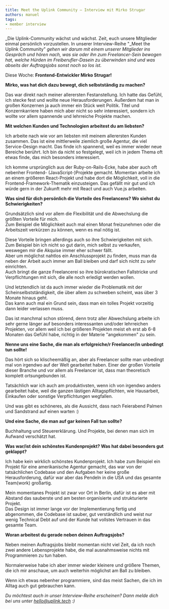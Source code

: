 ```yaml
---
title: Meet the Uplink Community – Interview mit Mirko Strugar
authors: manuel
tags:
- member interview
---
```


_Die Uplink-Community wächst und wächst. Zeit, euch unsere Mitglieder einmal persönlich vorzustellen. In unserer Interview-Reihe "_Meet the Uplink Community" _gehen wir darum mit einem unserer Mitglieder ins Gespräch und hören nach, was sie oder ihn zum Freelancer-Sein bewogen hat, welche Hürden im Freiberufler-Dasein zu überwinden sind und was abseits der Auftragsjobs sonst noch so los ist._

Diese Woche: **Frontend-Entwickler Mirko Strugar!**

**Mirko, was hat dich dazu bewegt, dich selbstständig zu machen?**

Das war direkt nach meiner allerersten Festanstellung. Ich hatte das Gefühl, ich stecke fest und wollte neue Herausforderungen. Außerdem hat man in großen Konzernen ja auch immer ein Stück weit Politik. Titel und Konzernkarriere haben mich aber nicht so sehr interessiert, sondern ich wollte vor allem spannende und lehrreiche Projekte machen.

**Mit welchen Kunden und Technologien arbeitest du am liebsten?**

Ich arbeite nach wie vor am liebsten mit meinem allerersten Kunden zusammen. Das ist eine mittlerweile ziemlich große Agentur, die viel Service-Design macht. Das finde ich spannend, weil es immer wieder neue Bereiche berührt. Ich bin da nicht so festgelegt, weil ich in jedem Thema oft etwas finde, das mich besonders interessiert.

Ich komme ursprünglich aus der Ruby-on-Rails-Ecke, habe aber auch oft nebenher Frontend- (JavaScript-)Projekte gemacht. Momentan arbeite ich an einem größeren React-Projekt und habe dort die Möglichkeit, voll in die Frontend-Framework-Thematik einzusteigen. Das gefällt mir gut und ich würde gern in der Zukunft mehr mit React und auch Vue.js arbeiten.

**Was sind für dich persönlich die Vorteile des Freelancens? Wo siehst du Schwierigkeiten?**

Grundsätzlich sind vor allem die Flexibilität und die Abwechslung die größten Vorteile für mich.  
Zum Beispiel die Möglichkeit auch mal einen Monat freizunehmen oder die Arbeitszeit verkürzen zu können, wenn es mal nötig ist.  
  
Diese Vorteile bringen allerdings auch so ihre Schwierigkeiten mit sich.  
Zum Beispiel bin ich nicht so gut darin, mich selbst zu verkaufen, weswegen mir die Akquise immer eher schwer fällt.  
Aber um möglichst nahtlos ein Anschlussprojekt zu finden, muss man da neben der Arbeit auch immer am Ball bleiben und darf sich nicht zu sehr einrichten.  
Auch bringt die ganze Freelancerei so ihre bürokratischen Fallstricke und Verpflichtungen mit sich, die alle noch erledigt werden wollen.  
  
Und letztendlich ist da auch immer wieder die Problematik mit der Scheinselbstständigkeit, die über allem zu schweben scheint, was über 3 Monate hinaus geht.  
Das kann auch mal ein Grund sein, dass man ein tolles Projekt vorzeitig dann leider verlassen muss.  
  
Das ist manchmal schon störend, denn trotz aller Abwechslung arbeite ich sehr gerne länger auf besonders interessanten und/oder lehrreichen Projekten, vor allem weil ich bei größeren Projekten meist eh erst ab 6-8 Monaten das Gefühl habe, richtig in der Materie "angekommen" zu sein.

**Nenne uns eine Sache, die man als erfolgreiche/r Freelancer/in unbedingt tun sollte!**

Das hört sich so klischeemäßig an, aber als Freelancer sollte man unbedingt mal von irgendwo auf der Welt gearbeitet haben. Einer der großen Vorteile dieser Branche und vor allem als Freelancer ist, dass man theoretisch komplett ortsungebunden ist.

Tatsächlich war ich auch am produktivsten, wenn ich von irgendwo anders gearbeitet habe, weil die ganzen lästigen Alltagspflichten, wie Hausarbeit, Einkaufen oder sonstige Verpflichtungen wegfallen.

Und was gibt es schöneres, als die Aussicht, dass nach Feierabend Palmen und Sandstrand auf einen warten :)

**Und eine Sache, die man auf gar keinen Fall tun sollte?**

Buchhaltung und Steuererklärung. Und Projekte, bei denen man sich im Aufwand verschätzt hat.

**Was war/ist dein schönstes Kundenprojekt? Was hat dabei besonders gut geklappt?**

Ich habe kein wirklich schönstes Kundenprojekt. Ich habe zum Beispiel ein Projekt für eine amerikanische Agentur gemacht, das war von der tatsächlichen Codebase und den Aufgaben her keine große Herausforderung, dafür war aber das Pendeln in die USA und das gesamte Team(work) großartig.

Mein momentanes Projekt ist zwar vor Ort in Berlin, dafür ist es aber mit Abstand das sauberste und am besten organisierte und strukturierte Projekt.  
Das Design ist immer lange vor der Implementierung fertig und abgenommen, die Codebase ist sauber, gut verständlich und weist nur wenig Technical Debt auf und der Kunde hat vollstes Vertrauen in das gesamte Team.

**Woran arbeitest du gerade neben deinen Auftragsjobs?**

Neben meinen Auftragsjobs bleibt momentan nicht viel Zeit, da ich noch zwei andere Lebensprojekte habe, die mal ausnahmsweise nichts mit Programmieren zu tun haben.

Normalerweise habe ich aber immer wieder kleinere und größere Themen, die ich mir anschaue, um auch weiterhin möglichst am Ball zu bleiben.

Wenn ich etwas nebenher programmiere, sind das meist Sachen, die ich im Alltag auch gut gebrauchen kann.

_Du möchtest auch in unser Interview-Reihe erscheinen? Dann melde dich bei uns unter [hello@uplink.tech](mailto:hello@uplink.tech) :)_
